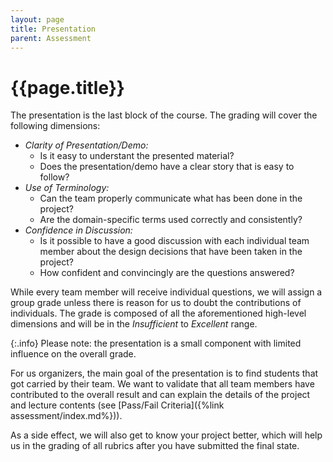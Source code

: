 ```yaml
---
layout: page
title: Presentation
parent: Assessment
---
```


# {{page.title}}

The presentation is the last block of the course.
The grading will cover the following dimensions:

- *Clarity of Presentation/Demo:*
	- Is it easy to understant the presented material?
	- Does the presentation/demo have a clear story that is easy to follow?
- *Use of Terminology:*
	- Can the team properly communicate what has been done in the project?
	- Are the domain-specific terms used correctly and consistently?
- *Confidence in Discussion:*
	- Is it possible to have a good discussion with each individual team member about the design decisions that have been taken in the project?
	- How confident and convincingly are the questions answered?

While every team member will receive individual questions, we will assign a group grade unless there is reason for us to doubt the contributions of individuals.
The grade is composed of all the aforementioned high-level dimensions and will be in the *Insufficient* to *Excellent* range.

{:.info}
Please note: the presentation is a small component with limited influence on the overall grade.

For us organizers, the main goal of the presentation is to find students that got carried by their team.
We want to validate that all team members have contributed to the overall result and can explain the details of the project and lecture contents (see [Pass/Fail Criteria]({%link assessment/index.md%})).

As a side effect, we will also get to know your project better, which will help us in the grading of all rubrics after you have submitted the final state.

